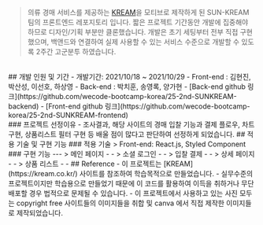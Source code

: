 
> 의류 경매 서비스를 제공하는 [KREAM](https://kream.co.kr/)을 모티브로 제작하게 된 SUN-KREAM 팀의 프론트엔드 레포지토리 입니다.
> 짧은 프로젝트 기간동안 개발에 집중해야 하므로 디자인/기획 부분만 클론했습니다.
> 개발은 초기 세팅부터 전부 직접 구현했으며, 백앤드와 연결하여 실제 사용할 수 있는 서비스 수준으로 개발할 수 있도록 2주간 고군분투 하였습니다.
</br>
## 개발 인원 및 기간
- 개발기간: 2021/10/18 ~ 2021/10/29
- Front-end : 김현진, 박산성, 이선호, 하상영
- Back-end : 박치훈, 송영록, 양가현
- [Back-end github 링크](https://github.com/wecode-bootcamp-korea/25-2nd-SUNKREAM-backend)
- [Front-end github 링크](https://github.com/wecode-bootcamp-korea/25-2nd-SUNKREAM-frontend)
</br>
### 프로젝트 선정이유
- 조사결과, 해당 사이트의 경매 입찰 기능과 결제 플로우, 차트 구현, 상품리스트 필터 구현 등 배울 점이 많다고 판단하여 선정하게 되었습니다.
## 적용 기술 및 구현 기능
### 적용 기술
> Front-end: React.js, Styled Component
### 구현 기능
---
> 메인 페이지
-
- > 소셜 로그인
-
- > 입찰 결제
-
- > 상세 페이지
-
- > 상품 리스트
-
-
## Reference
- 이 프로젝트는 [KREAM](https://kream.co.kr/) 사이트를 참조하여 학습목적으로 만들었습니다.
- 실무수준의 프로젝트이지만 학습용으로 만들었기 때문에 이 코드를 활용하여 이득을 취하거나 무단 배포할 경우 법적으로 문제될 수 있습니다.
- 이 프로젝트에서 사용하고 있는 사진 모두는 copyright free 사이트들의 이미지들을 취합 및 canva 에서 직접 제작한 이미지들로 제작되었습니다.
